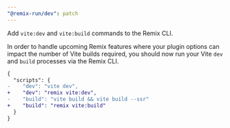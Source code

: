 ```yaml
---
"@remix-run/dev": patch
---
```


Add `vite:dev` and `vite:build` commands to the Remix CLI.

In order to handle upcoming Remix features where your plugin options can impact the number of Vite builds required, you should now run your Vite `dev` and `build` processes via the Remix CLI.

```diff
{
  "scripts": {
-    "dev": "vite dev",
+    "dev": "remix vite:dev",
-    "build": "vite build && vite build --ssr"
+    "build": "remix vite:build"
  }
}
```
